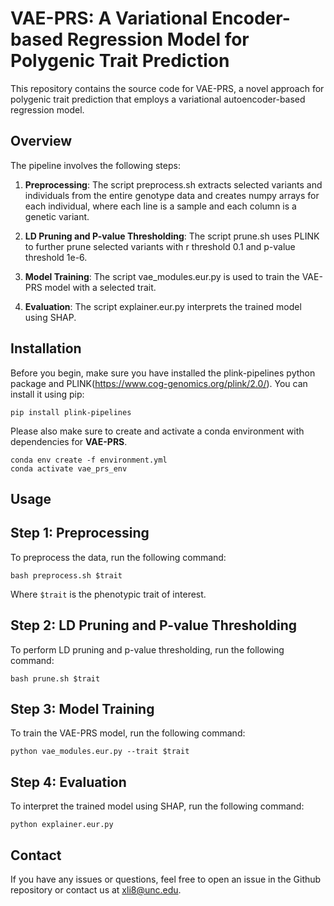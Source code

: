 # VAE-PRS: A Variational Encoder-based Regression Model for Polygenic Trait Prediction
This repository contains the source code for VAE-PRS, a novel approach for polygenic trait prediction that employs a variational autoencoder-based regression model.

## Overview
The pipeline involves the following steps:

1. **Preprocessing**: The script preprocess.sh extracts selected variants and individuals from the entire genotype data and creates numpy arrays for each individual, where each line is a sample and each column is a genetic variant.

2. **LD Pruning and P-value Thresholding**: The script prune.sh uses PLINK to further prune selected variants with r threshold 0.1 and p-value threshold 1e-6.

3. **Model Training**: The script vae_modules.eur.py is used to train the VAE-PRS model with a selected trait.

4. **Evaluation**: The script explainer.eur.py interprets the trained model using SHAP.

## Installation
Before you begin, make sure you have installed the plink-pipelines python package and PLINK(https://www.cog-genomics.org/plink/2.0/). You can install it using pip:

```shell
pip install plink-pipelines
```

Please also make sure to create and activate a conda environment with dependencies for **VAE-PRS**.

```shell
conda env create -f environment.yml
conda activate vae_prs_env
```

## Usage
## Step 1: Preprocessing

To preprocess the data, run the following command:

```shell
bash preprocess.sh $trait
```
Where `$trait` is the phenotypic trait of interest.

## Step 2: LD Pruning and P-value Thresholding

To perform LD pruning and p-value thresholding, run the following command:

```shell
bash prune.sh $trait
```
## Step 3: Model Training

To train the VAE-PRS model, run the following command:

```shell
python vae_modules.eur.py --trait $trait
```
## Step 4: Evaluation

To interpret the trained model using SHAP, run the following command:

```shell
python explainer.eur.py
```
## Contact
If you have any issues or questions, feel free to open an issue in the Github repository or contact us at xli8@unc.edu.

